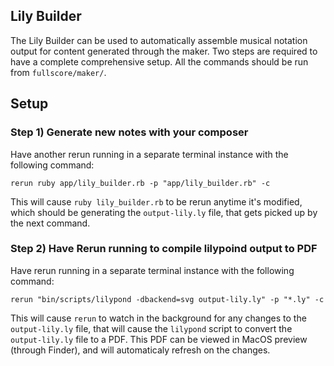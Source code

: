 ## Lily Builder

The Lily Builder can be used to automatically assemble musical notation output for content generated through the maker.  Two steps are required to have a complete comprehensive setup.  All the commands should be run from `fullscore/maker/`.

## Setup

### Step 1) Generate new notes with your composer

Have another rerun running in a separate terminal instance with the following command:

```
rerun ruby app/lily_builder.rb -p "app/lily_builder.rb" -c
```

This will cause `ruby lily_builder.rb` to be rerun anytime it's modified, which should be generating the `output-lily.ly` file, that gets picked up by the next command.


### Step 2) Have Rerun running to compile lilypoind output to PDF

Have rerun running in a separate terminal instance with the following command:

```
rerun "bin/scripts/lilypond -dbackend=svg output-lily.ly" -p "*.ly" -c
```

This will cause `rerun` to watch in the background for any changes to the `output-lily.ly` file, that will cause the `lilypond` script to convert the `output-lily.ly` file to a PDF.  This PDF can be viewed in MacOS preview (through Finder), and will automaticaly refresh on the changes.
